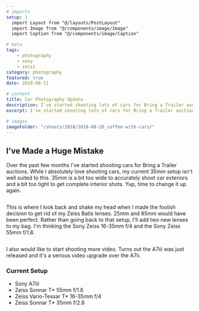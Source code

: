 ```yaml
---
# imports
setup: |
  import Layout from "@/layouts/PostLayout"
  import Image from "@/components/image/Image"
  import Caption from "@/components/image/Caption"

# meta
tags:
    - photography
    - sony
    - zeiss
category: photography
featured: true
date: 2018-08-11

# content
title: Car Photography Update
description: I've started shooting lots of cars for Bring a Trailer auctions. That means I'm in need of a lens upgrade!
excerpt: I've started shooting lots of cars for Bring a Trailer auctions. That means I'm in need of a lens upgrade! One single 35mm Sony Zeiss wasn't going to cut it. It's too wide for exteriors and not wide enough for interiors. I'm thinking one around the 50mm mark and something down around the 20mm mark.

# images
imageFolder: "/shoots/2018/2018-08-26_coffee-with-cars/"
---
```


## I've Made a Huge Mistake
Over the past few months I've started shooting cars for Bring a Trailer auctions. While I absolutely love shooting cars, my current 35mm setup isn't well suited to this. 35mm is a bit too wide to accurately shoot car exteriors and a bit too tight to get complete interior shots. Yup, time to change it up again.

<figure>
    <picture>
        <Image
            file="/shoots/2018/2018-08-26_coffee-with-cars/coffee-with-cars-2018_004.jpg"
            classes="solid-shadow-blue"
        />
    </picture>
    <Caption file="/shoots/2018/2018-08-26_coffee-with-cars/coffee-with-cars-2018_004.jpg" />
</figure>

This is where I look back and shake my head when I made the foolish decision to get rid of my Zeiss Batis lenses. 25mm and 85mm would have been perfect. Rather than going back to that setup, I'll add two new lenses to my bag. I'm thinking the Sony Zeiss 16-35mm f/4 and the Sony Zeiss 55mm f/1.8.

<figure>
    <picture>
        <Image
            file="/shoots/2018/2018-08-26_coffee-with-cars/coffee-with-cars-2018_006.jpg"
            classes="solid-shadow-blue"
        />
    </picture>
    <Caption file="/shoots/2018/2018-08-26_coffee-with-cars/coffee-with-cars-2018_006.jpg" />
</figure>

I also would like to start shooting more video. Turns out the A7iii was just released and it's a serious video upgrade over the A7ii.

### Current Setup
- Sony A7iii
- Zeiss Sonnar T* 55mm f/1.8
- Zeiss Vario-Tessar T* 16-35mm f/4
- Zeiss Sonnar T* 35mm f/2.8